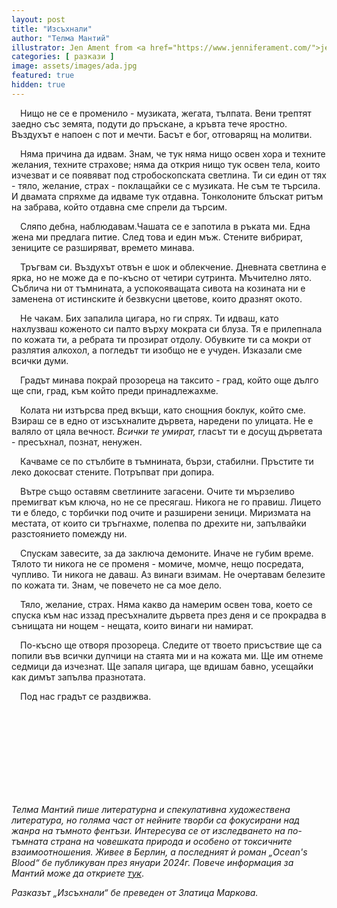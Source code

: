 ```yaml
---
layout: post
title: "Изсъхнали"
author: "Телма Мантий"
illustrator: Jen Ament from <a href="https://www.jenniferament.com/">jenniferament.com</a>
categories: [ разкази ]
image: assets/images/ada.jpg
featured: true
hidden: true
---
```

&emsp;Нищо не се е променило - музиката, жегата, тълпата. Вени трептят заедно със земята, подути до пръскане, а кръвта тече яростно. Въздухът е напоен с пот и мечти. Басът е бог, отговарящ на молитви.

&emsp;Няма причина да идвам. Знам, че тук няма нищо освен хора и техните желания, техните страхове; няма да открия нищо тук освен тела, които изчезват и се появяват под стробоскопската светлина. Ти си един от тях - тяло, желание, страх - поклащайки се с музиката. Не съм те търсила. И двамата спряхме да идваме тук отдавна. Тонколоните блъскат ритъм на забрава, който отдавна сме спрели да търсим.

&emsp;Сляпо дебна, наблюдавам.Чашата се е запотила в ръката ми. Една жена ми предлага питие. След това и един мъж. Стените вибрират, зениците се разширяват, времето минава.

&emsp;Тръгвам си. Въздухът отвън е шок и облекчение. Дневната светлина е ярка, но не може да е по-късно от четири сутринта. Мъчително лято. Съблича ни от тъмнината, а успокояващата сивота на козината ни е заменена от истинските ѝ безвкусни цветове, които дразнят окото.

&emsp;Не чакам. Бих запалила цигара, но ги спрях. Ти идваш, като нахлузваш коженото си палто върху мократа си блуза. Тя е прилепнала по кожата ти, а ребрата ти прозират отдолу. Обувките ти са мокри от разлятия алкохол, а погледът ти изобщо не е учуден. Изказали сме всички думи.

&emsp;Градът минава покрай прозореца на таксито - град, който още дълго ще спи, град, към който преди принадлежахме.

&emsp;Колата ни изтърсва пред вкъщи, като снощния боклук, който сме. Взираш се в едно от изсъхналите дървета, наредени по улицата. Не е валяло от цяла вечност. <em>Всички те умират,</em> гласът ти е досущ дърветата - пресъхнал, познат, ненужен.

&emsp;Качваме се по стълбите в тъмнината, бързи, стабилни. Пръстите ти леко докосват стените. Потръпват при допира.

&emsp;Вътре също оставям светлините загасени. Очите ти мързеливо премигват към ключа, но не се пресягаш. Никога не го правиш. Лицето ти е бледо, с торбички под очите и разширени зеници. Миризмата на местата, от които си тръгнахме, полепва по дрехите ни, запълвайки разстоянието помежду ни.

&emsp;Спускам завесите, за да заключа демоните. Иначе не губим време. Тялото ти никога не се променя - момиче, момче, нещо посредата, чупливо. Ти никога не даваш. Аз винаги взимам. Не очертавам белезите по кожата ти. Знам, че повечето не са мое дело.

&emsp;Тяло, желание, страх. Няма какво да намерим освен това, което се спуска към нас иззад пресъхналите дървета през деня и се прокрадва в сънищата ни нощем - нещата, които винаги ни намират.

&emsp;По-късно ще отворя прозореца. Следите от твоето присъствие ще са попили във всички дупчици на стаята ми и на кожата ми. Ще им отнеме седмици да изчезнат. Ще запаля цигара, ще вдишам бавно, усещайки как димът запълва празнотата.

&emsp;Под нас градът се раздвижва.

<br>
<br>
<br>
<br>
<br>
<br>
<br>
<br>
<p> <em> Телма Мантий пише литературна и спекулативна художествена литература, но голяма част от нейните творби са фокусирани над жанра на тъмното фентъзи. Интересува се от изследването на по-тъмната страна на човешката природа и особено от токсичните взаимоотношения. Живее в Берлин, а последният ѝ роман „Ocean's Blood“ бe публикуван през януари 2024г. Повече информация за Мантий може да откриете <a href="https://thelmamantey.com/about-me/">тук</a></em>. </p>
<em>Разказът „Изсъхнали“ бе преведен от Златица Маркова.</em>
